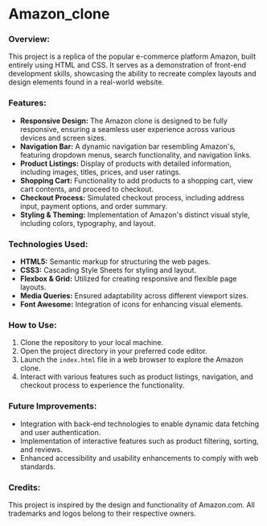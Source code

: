 # Amazon_clone

### Overview:
This project is a replica of the popular e-commerce platform Amazon, built entirely using HTML and CSS. It serves as a demonstration of front-end development skills, showcasing the ability to recreate complex layouts and design elements found in a real-world website.

### Features:
- **Responsive Design:** The Amazon clone is designed to be fully responsive, ensuring a seamless user experience across various devices and screen sizes.
- **Navigation Bar:** A dynamic navigation bar resembling Amazon's, featuring dropdown menus, search functionality, and navigation links.
- **Product Listings:** Display of products with detailed information, including images, titles, prices, and user ratings.
- **Shopping Cart:** Functionality to add products to a shopping cart, view cart contents, and proceed to checkout.
- **Checkout Process:** Simulated checkout process, including address input, payment options, and order summary.
- **Styling & Theming:** Implementation of Amazon's distinct visual style, including colors, typography, and layout.

### Technologies Used:
- **HTML5:** Semantic markup for structuring the web pages.
- **CSS3:** Cascading Style Sheets for styling and layout.
- **Flexbox & Grid:** Utilized for creating responsive and flexible page layouts.
- **Media Queries:** Ensured adaptability across different viewport sizes.
- **Font Awesome:** Integration of icons for enhancing visual elements.

### How to Use:
1. Clone the repository to your local machine.
2. Open the project directory in your preferred code editor.
3. Launch the `index.html` file in a web browser to explore the Amazon clone.
4. Interact with various features such as product listings, navigation, and checkout process to experience the functionality.

### Future Improvements:
- Integration with back-end technologies to enable dynamic data fetching and user authentication.
- Implementation of interactive features such as product filtering, sorting, and reviews.
- Enhanced accessibility and usability enhancements to comply with web standards.

### Credits:
This project is inspired by the design and functionality of Amazon.com. All trademarks and logos belong to their respective owners.

